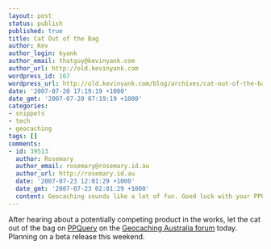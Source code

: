 ```yaml
---
layout: post
status: publish
published: true
title: Cat Out of the Bag
author: Kev
author_login: kyank
author_email: thatguy@kevinyank.com
author_url: http://old.kevinyank.com
wordpress_id: 167
wordpress_url: http://old.kevinyank.com/blog/archives/cat-out-of-the-bag
date: '2007-07-20 17:19:19 +1000'
date_gmt: '2007-07-20 07:19:19 +1000'
categories:
- snippets
- tech
- geocaching
tags: []
comments:
- id: 39513
  author: Rosemary
  author_email: rosemary@rosemary.id.au
  author_url: http://rosemary.id.au
  date: '2007-07-23 12:01:29 +1000'
  date_gmt: '2007-07-23 02:01:29 +1000'
  content: Geocaching sounds like a lot of fun. Good luck with your PPQuery project.
---
```

<p>After hearing about a potentially competing product in the works, let the cat out of the bag on <a href="http://old.kevinyank.com/blog/archives/new-project-pocket-pocket-query">PPQuery</a> on the <a href="http://forum.geocaching.com.au/viewtopic.php?t=8634">Geocaching Australia forum</a> today. Planning on a beta release this weekend.</p>
